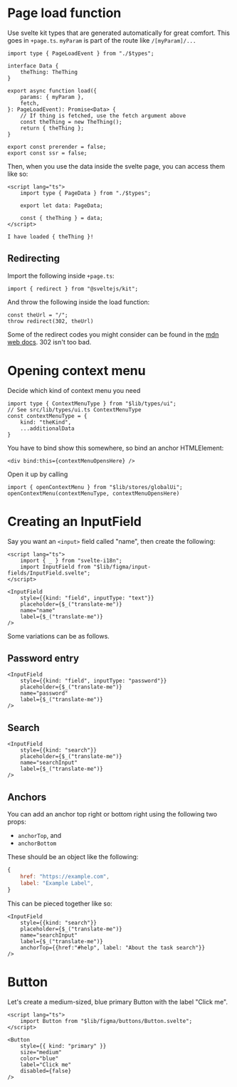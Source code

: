 # Page load function

Use svelte kit types that are generated automatically for great comfort. This
goes in `+page.ts`. `myParam` is part of the route like `/[myParam]/...`

```
import type { PageLoadEvent } from "./$types";

interface Data {
    theThing: TheThing
}

export async function load({
    params: { myParam },
    fetch,
}: PageLoadEvent): Promise<Data> {
    // If thing is fetched, use the fetch argument above
    const theThing = new TheThing();
    return { theThing };
}

export const prerender = false;
export const ssr = false;
```

Then, when you use the data inside the svelte page, you can access them like
so:

```
<script lang="ts">
    import type { PageData } from "./$types";

    export let data: PageData;

    const { theThing } = data;
</script>

I have loaded { theThing }!
```

## Redirecting

Import the following inside `+page.ts`:

```
import { redirect } from "@sveltejs/kit";
```

And throw the following inside the load function:

```
const theUrl = "/";
throw redirect(302, theUrl)
```

Some of the redirect codes you might consider can be found in the [mdn web
docs](https://developer.mozilla.org/en-US/docs/Web/HTTP/Redirections). 302
isn't too bad.

# Opening context menu

Decide which kind of context menu you need

```
import type { ContextMenuType } from "$lib/types/ui";
// See src/lib/types/ui.ts ContextMenuType
const contextMenuType = {
    kind: "theKind",
    ...additionalData
}
```

You have to bind show this somewhere, so bind an anchor HTMLElement:

```
<div bind:this={contextMenuOpensHere} />
```

Open it up by calling

```
import { openContextMenu } from "$lib/stores/globalUi";
openContextMenu(contextMenuType, contextMenuOpensHere)
```

# Creating an InputField

Say you want an `<input>` field called "name", then create the following:

```
<script lang="ts">
    import { _ } from "svelte-i18n";
    import InputField from "$lib/figma/input-fields/InputField.svelte";
</script>

<InputField
    style={{kind: "field", inputType: "text"}}
    placeholder={$_("translate-me")}
    name="name"
    label={$_("translate-me")}
/>
```

Some variations can be as follows.

## Password entry

```
<InputField
    style={{kind: "field", inputType: "password"}}
    placeholder={$_("translate-me")}
    name="password"
    label={$_("translate-me")}
/>
```

## Search

```
<InputField
    style={{kind: "search"}}
    placeholder={$_("translate-me")}
    name="searchInput"
    label={$_("translate-me")}
/>
```

## Anchors

You can add an anchor top right or bottom right using the following two props:

- `anchorTop`, and
- `anchorBottom`

These should be an object like the following:

```js
{
    href: "https://example.com",
    label: "Example Label",
}
```

This can be pieced together like so:

```
<InputField
    style={{kind: "search"}}
    placeholder={$_("translate-me")}
    name="searchInput"
    label={$_("translate-me")}
    anchorTop={{href:"#help", label: "About the task search"}}
/>
```

# Button

Let's create a medium-sized, blue primary Button with the label "Click me".

```
<script lang="ts">
    import Button from "$lib/figma/buttons/Button.svelte";
</script>

<Button
    style={{ kind: "primary" }}
    size="medium"
    color="blue"
    label="Click me"
    disabled={false}
/>
```
